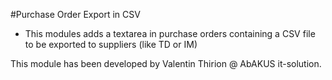 #Purchase Order Export in CSV
    
- This modules adds a textarea in purchase orders containing a CSV file to be exported to suppliers (like TD or IM)

This module has been developed by Valentin Thirion @ AbAKUS it-solution.
